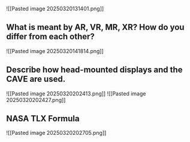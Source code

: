 ![[Pasted image 20250320131401.png]]

## What is meant by AR, VR, MR, XR? How do you differ from each other?
![[Pasted image 20250320141814.png]]

## Describe how head-mounted displays and the CAVE are used.

![[Pasted image 20250320202413.png]]
![[Pasted image 20250320202427.png]]


## NASA TLX Formula
![[Pasted image 20250320202705.png]]